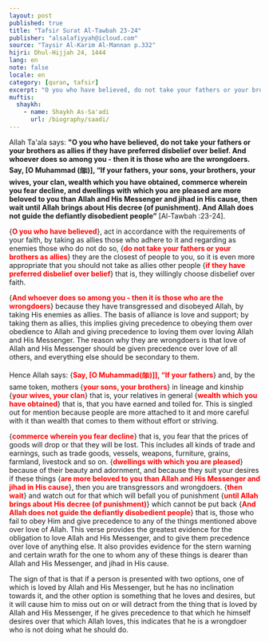 ```yaml
---
layout: post
published: true
title: "Tafsir Surat Al-Tawbah 23-24"
publisher: "alsalafiyyah@icloud.com"
source: "Taysir Al-Karim Al-Mannan p.332"
hijri: Dhul-Hijjah 24, 1444
lang: en
note: false
locale: en
category: [quran, tafsir]
excerpt: "O you who have believed, do not take your fathers or your brothers as allies if they have preferred disbelief over belief. And whoever does so among you - then it is those who are the wrongdoers."
muftis:
  shaykh: 
    - name: Shaykh As-Sa'adi
      url: /biography/saadi/
---
```


Allah Ta'ala says: **"O you who have believed, do not take your fathers or your brothers as allies if they have preferred disbelief over belief. And whoever does so among you - then it is those who are the wrongdoers. Say, [O Muhammad (ﷺ)], “If your fathers, your sons, your brothers, your wives, your clan, wealth which you have obtained, commerce wherein you fear decline, and dwellings with which you are pleased are more beloved to you than Allah and His Messenger and jihad in His cause, then wait until Allah brings about His decree (of punishment). And Allah does not guide the defiantly disobedient people”** [Al-Tawbah :23-24].

{<span style="color:red">**O you who have believed**</span>}, act in accordance with the requirements of your faith, by taking as allies those who adhere to it and regarding as enemies those who do not do so, {<span style="color:red">**do not take your fathers or your brothers as allies**</span>} they are the closest of people to you, so it is even more appropriate that you should not take as allies other people {<span style="color:red">**if they have preferred disbelief over belief**</span>} that is, they willingly choose disbelief over faith. 

{<span style="color:red">**And whoever does so among you - then it is those who are the wrongdoers**</span>} because they have transgressed and disobeyed Allah, by taking His enemies as allies. The basis of alliance is love and support; by taking them as allies, this implies giving precedence to obeying them over obedience to Allah and giving precedence to loving them over loving Allah and His Messenger. The reason why they are wrongdoers is that love of Allah and His Messenger should be given precedence over love of all others, and everything else should be secondary to them. 

Hence Allah says: {<span style="color:red">**Say, [O Muhammad(ﷺ)]], “If your fathers**</span>} and, by the same token, mothers {<span style="color:red">**your sons, your brothers**</span>} in lineage and kinship {<span style="color:red">**your wives, your clan**</span>} that is, your relatives in general {<span style="color:red">**wealth which you have obtained**</span>} that is, that you have earned and toiled for. This is singled out for mention because people are more attached to it and more careful with it than wealth that comes to them without effort or striving. 

{<span style="color:red">**commerce wherein you fear decline**</span>} that is, you fear that the prices of goods will drop or that they will be lost. This includes all kinds of trade and earnings, such as trade goods, vessels, weapons, furniture, grains, farmland, livestock and so on. {<span style="color:red">**dwellings with which you are pleased**</span>} because of their beauty and adornment, and because they suit your desires if these things {<span style="color:red">**are more beloved to you than Allah and His Messenger and jihad in His cause**</span>}, then you are transgressors and wrongdoers. {<span style="color:red">**then wait**</span>} and watch out for that which will befall you of punishment {<span style="color:red">**until Allah brings about His decree (of punishment)**</span>} which cannot be put back {<span style="color:red">**And Allah does not guide the defiantly disobedient people**</span>} that is, those who fail to obey Him and give precedence to any of the things mentioned above over love of Allah. This verse provides the greatest evidence for the obligation to love Allah and His Messenger, and to give them precedence over love of anything else. It also provides evidence for the stern warning and certain wrath for the one to whom any of these things is dearer than Allah and His Messenger, and jihad in His cause. 

The sign of that is that if a person is presented with two options, one of which is loved by Allah and His Messenger, but he has no inclination towards it, and the other option is something that he loves and desires, but it will cause him to miss out on or will detract from the thing that is loved by Allah and His Messenger, if he gives precedence to that which he himself desires over that which Allah loves, this indicates that he is a wrongdoer who is not doing what he should do.
